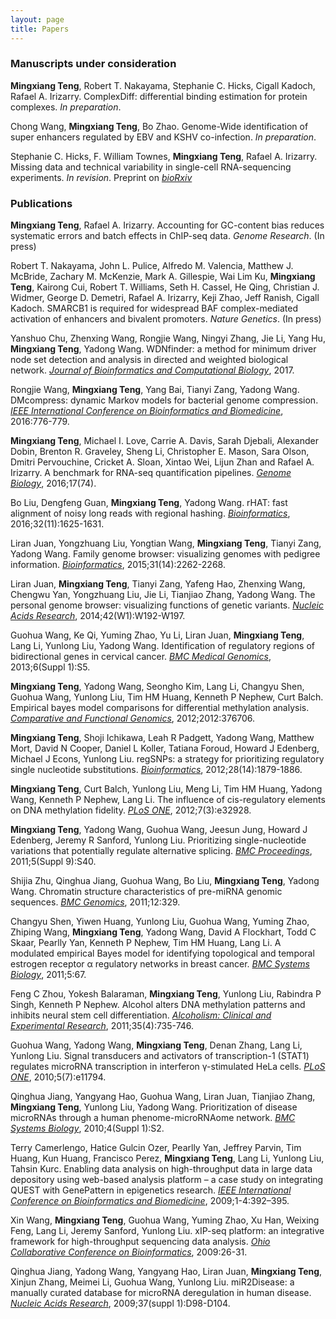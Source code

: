 ```yaml
---
layout: page
title: Papers 
---
```


### Manuscripts under consideration

**Mingxiang Teng**, Robert T. Nakayama, Stephanie C. Hicks,
Cigall Kadoch, Rafael A. Irizarry. ComplexDiff: differential binding
estimation for protein complexes. *In preparation*.

Chong Wang, **Mingxiang Teng**, Bo Zhao. Genome-Wide identification of
super enhancers regulated by EBV and KSHV co-infection. *In preparation*.

Stephanie C. Hicks, F. William Townes, **Mingxiang Teng**, Rafael A. Irizarry.
Missing data and technical variability in single-cell RNA-sequencing 
experiments. *In revision*. Preprint on [*bioRxiv*](https://doi.org/10.1101/025528)

### Publications

**Mingxiang Teng**, Rafael A. Irizarry.
Accounting for GC-content bias reduces systematic errors and batch 
effects in ChIP-seq data.
*Genome Research*. (In press)

Robert T. Nakayama, John L. Pulice, Alfredo M. Valencia, Matthew J. McBride, 
Zachary M. McKenzie, Mark A. Gillespie, Wai Lim Ku, **Mingxiang Teng**, 
Kairong Cui, Robert T. Williams, Seth H. Cassel, He Qing, Christian J. Widmer,
George D. Demetri, Rafael A. Irizarry, Keji Zhao, Jeff Ranish, Cigall
Kadoch. SMARCB1 is required for widespread BAF complex-mediated
activation of enhancers and bivalent promoters. *Nature Genetics*. (In press)

Yanshuo Chu, Zhenxing Wang, Rongjie Wang, Ningyi Zhang, Jie Li, Yang
Hu, **Mingxiang Teng**, Yadong Wang. WDNfinder: a method for minimum
driver node  set detection and analysis in directed and weighted
biological network.
*[Journal of Bioinformatics and Computational Biology](https://doi.org/10.1142/S0219720017500214)*,
2017.

Rongjie Wang, **Mingxiang Teng**, Yang Bai, Tianyi Zang, Yadong Wang.
DMcompress: dynamic Markov models for bacterial genome compression.
*[IEEE International Conference on Bioinformatics and Biomedicine](https://doi.org/10.1109/BIBM.2016.7822621)*, 
2016:776-779. 

**Mingxiang Teng**, Michael I. Love, Carrie A. Davis, Sarah Djebali,
Alexander Dobin, Brenton R. Graveley, Sheng Li, Christopher E. Mason,
Sara Olson, Dmitri Pervouchine, Cricket A. Sloan, Xintao Wei, Lijun
Zhan and Rafael A. Irizarry.
A benchmark for RNA-seq quantification pipelines.
*[Genome Biology](https://doi.org/10.1186/s13059-016-0940-1)*,
2016;17(74).

Bo Liu, Dengfeng Guan, **Mingxiang Teng**, Yadong Wang.
rHAT: fast alignment of noisy long reads with regional hashing.
*[Bioinformatics](https://doi.org/10.1093/bioinformatics/btv662)*,
2016;32(11):1625-1631.

Liran Juan, Yongzhuang Liu, Yongtian Wang, **Mingxiang Teng**, 
Tianyi Zang, Yadong Wang. Family genome browser: visualizing genomes
with  pedigree information.
*[Bioinformatics](https://doi.org/10.1093/bioinformatics/btv151)*,
2015;31(14):2262-2268.

Liran Juan, **Mingxiang Teng**, Tianyi Zang, Yafeng Hao, Zhenxing Wang, 
Chengwu Yan, Yongzhuang Liu, Jie Li, Tianjiao Zhang, Yadong Wang.
The personal genome browser: visualizing functions of genetic variants.
*[Nucleic Acids Research](https://doi.org/10.1093/nar/gku361)*,
2014;42(W1):W192-W197.

Guohua Wang, Ke Qi, Yuming Zhao, Yu Li, Liran Juan, **Mingxiang Teng**, 
Lang Li, Yunlong Liu, Yadong Wang.
Identification of regulatory regions of bidirectional genes in cervical cancer.
*[BMC Medical Genomics](https://doi.org/10.1186/1755-8794-6-S1-S5)*,
2013;6(Suppl 1):S5.

**Mingxiang Teng**, Yadong Wang, Seongho Kim, Lang Li, Changyu Shen, Guohua Wang,
Yunlong Liu, Tim HM Huang, Kenneth P Nephew, Curt Balch.
Empirical bayes model comparisons for differential methylation analysis.
*[Comparative and Functional Genomics](https://doi.org/10.1155/2012/376706)*,
2012;2012:376706.

**Mingxiang Teng**, Shoji Ichikawa, Leah R Padgett, Yadong Wang, 
Matthew Mort, David N Cooper, Daniel L Koller, Tatiana Foroud, 
Howard J Edenberg, Michael J Econs, Yunlong Liu.
regSNPs: a strategy for prioritizing regulatory single nucleotide substitutions.
*[Bioinformatics](https://doi.org/10.1093/bioinformatics/bts275)*,
2012;28(14):1879-1886.

**Mingxiang Teng**, Curt Balch, Yunlong Liu, Meng Li, Tim HM Huang, 
Yadong Wang, Kenneth P Nephew, Lang Li.
The influence of cis-regulatory elements on DNA methylation fidelity.
*[PLoS ONE](https://doi.org/10.1371/journal.pone.0032928)*,
2012;7(3):e32928.

**Mingxiang Teng**, Yadong Wang, Guohua Wang, Jeesun Jung, Howard J Edenberg, 
Jeremy R Sanford, Yunlong Liu.
Prioritizing single-nucleotide variations that potentially regulate 
alternative splicing.
*[BMC Proceedings](https://doi.org/10.1186/1753-6561-5-S9-S40)*,
2011;5(Suppl 9):S40.

Shijia Zhu, Qinghua Jiang, Guohua Wang, Bo Liu, **Mingxiang Teng**, Yadong Wang.
Chromatin structure characteristics of pre-miRNA genomic sequences.
*[BMC Genomics](https://doi.org/10.1186/1471-2164-12-329)*,
2011;12:329.

Changyu Shen, Yiwen Huang, Yunlong Liu, Guohua Wang, Yuming Zhao, Zhiping Wang,
**Mingxiang Teng**, Yadong Wang, David A Flockhart, Todd C Skaar, Pearlly Yan,
Kenneth P Nephew, Tim HM Huang, Lang Li.
A modulated empirical Bayes model for identifying topological and temporal
estrogen receptor α regulatory networks in breast cancer.
*[BMC Systems Biology](https://doi.org/10.1186/1752-0509-5-67)*, 2011;5:67.

Feng C Zhou, Yokesh Balaraman, **Mingxiang Teng**, Yunlong Liu, 
Rabindra P Singh, Kenneth P Nephew.
Alcohol alters DNA methylation patterns and inhibits neural stem 
cell differentiation.
*[Alcoholism: Clinical and Experimental Research](https://doi.org/10.1111/j.1530-0277.2010.01391.x)*,
2011;35(4):735-746.

Guohua Wang, Yadong Wang, **Mingxiang Teng**, Denan Zhang, Lang Li, Yunlong Liu.
Signal transducers and activators of transcription-1 (STAT1) regulates
microRNA transcription in interferon γ-stimulated HeLa cells.
*[PLoS ONE](https://doi.org/10.1371/journal.pone.0011794)*, 2010;5(7):e11794. 

Qinghua Jiang, Yangyang Hao, Guohua Wang, Liran Juan, Tianjiao Zhang, 
**Mingxiang Teng**, Yunlong Liu, Yadong Wang.
Prioritization of disease microRNAs through a human phenome-microRNAome network.
*[BMC Systems Biology](https://doi.org/10.1186/1752-0509-4-S1-S2)*, 2010;4(Suppl 1):S2.

Terry Camerlengo, Hatice Gulcin Ozer, Pearlly Yan, Jeffrey Parvin, Tim Huang,
Kun Huang, Francisco Perez, **Mingxiang Teng**, Lang Li, Yunlong Liu, Tahsin Kurc.
Enabling data analysis on high-throughput data in large data depository 
using web-based analysis platform – a case study on integrating QUEST 
with GenePattern in epigenetics research.
*[IEEE International Conference on Bioinformatics and Biomedicine](https://doi.org/10.1109/BIBM.2009.84)*,
2009;1-4:392–395.

Xin Wang, **Mingxiang Teng**, Guohua Wang, Yuming Zhao, Xu Han, Weixing Feng, Lang Li, 
Jeremy Sanford, Yunlong Liu.
xIP-seq platform: an integrative framework for high-throughput sequencing data analysis.
*[Ohio Collaborative Conference on Bioinformatics](https://doi.org/10.1109/OCCBIO.2009.20)*,
2009:26-31.

Qinghua Jiang, Yadong Wang, Yangyang Hao, Liran Juan, **Mingxiang Teng**, 
Xinjun Zhang, Meimei Li, Guohua Wang, Yunlong Liu.
miR2Disease: a manually curated database for microRNA deregulation in human disease.
*[Nucleic Acids Research](https://doi.org/10.1093/nar/gkn714)*, 2009;37(suppl 1):D98-D104.
